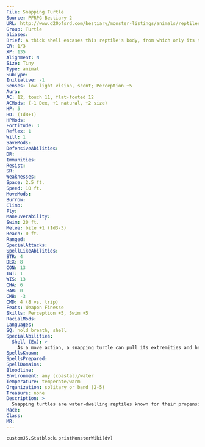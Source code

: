 ```yaml
---
File: Snapping Turtle
Source: PFRPG Bestiary 2
URL: http://www.d20pfsrd.com/bestiary/monster-listings/animals/reptiles/snapping-turtle
Group: Turtle
aliases: 
Brief: A thick shell encases this reptile's body, from which only its tail, its feet, and a head fitted with powerful jaws emerge.
CR: 1/3
XP: 135
Alignment: N
Size: Tiny
Type: animal
SubType: 
Initiative: -1
Senses: low-light vision, scent; Perception +5
Aura: 
AC: 12, touch 11, flat-footed 12
ACMods: (-1 Dex, +1 natural, +2 size)
HP: 5
HD: (1d8+1)
HPMods: 
Fortitude: 3
Reflex: 1
Will: 1
SaveMods: 
DefensiveAbilities: 
DR: 
Immunities: 
Resist: 
SR: 
Weaknesses: 
Space: 2.5 ft.
Speed: 10 ft.
MoveMods: 
Burrow: 
Climb: 
Fly: 
Maneuverability: 
Swim: 20 ft.
Melee: bite +1 (1d3-3)
Reach: 0 ft.
Ranged: 
SpecialAttacks: 
SpellLikeAbilities: 
STR: 4
DEX: 8
CON: 13
INT: 1
WIS: 13
CHA: 6
BAB: 0
CMB: -3
CMD: 4 (8 vs. trip)
Feats: Weapon Finesse
Skills: Perception +5, Swim +5
RacialMods: 
Languages: 
SQ: hold breath, shell
SpecialAbilities:
  Shell (Ex): >
    As a move action, a snapping turtle can pull its extremities and head into its shell. It cannot move or attack as long as it remains in this state, but its armor bonus from natural armor increases by +4 as long as it does.
SpellsKnown: 
SpellsPrepared: 
SpellDomains: 
Bloodline: 
Environment: any (coastal)/water
Temperature: temperate/warm
Organization: solitary or band (2-5)
Treasure: none
Description: >
  Snapping turtles are water-dwelling reptiles known for their propensity to bite anyone they deem threatening. Adult snapping turtles are usually about 1-1/2 feet in diameter. A spellcaster who can acquire a familiar can choose a snapping turtle as a familiar. A snapping turtle familiar grants its master a +2 bonus on all Fortitude saves. Giant Snapping Turtle Companions Starting Statistics: Size Medium; Speed 20 ft., swim 20 ft.; AC +10 natural; Attack bite (1d6); Ability Scores Str 8, Dex 10, Con 9, Int 1, Wis 13, Cha 6; Special Qualities low-light vision, hold breath, scent. 7th-Level Advancement: Size Large; AC +2 natural; Attack bite (1d8), Ability Scores Str +8, Dex -2, Con +4; Special Attack grab.
Race: 
Class: 
MR: 
---
```

```dataviewjs
customJS.Statblock.printMonsterWiki(dv)
```
